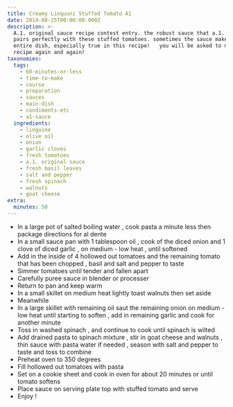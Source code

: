 ```yaml
---
title: Creamy Linquuni Stuffed Tomato A1
date: 2014-08-25T00:00:00.000Z
description: >-
  A.1. original sauce recipe contest entry. the robust sauce that a.1. makes,
  pairs perfectly with these stuffed tomatoes. sometimes the sauce makes the
  entire dish, especially true in this recipe!   you will be asked to make this
  recipe again and again!
taxonomies:
  tags:
    - 60-minutes-or-less
    - time-to-make
    - course
    - preparation
    - sauces
    - main-dish
    - condiments-etc
    - a1-sauce
  ingredients:
    - linguine
    - olive oil
    - onion
    - garlic cloves
    - fresh tomatoes
    - a.1. original sauce
    - fresh basil leaves
    - salt and pepper
    - fresh spinach
    - walnuts
    - goat cheese
extra:
  minutes: 50
---
```

 - In a large pot of salted boiling water , cook pasta a minute less then package directions for al dente
 - In a small sauce pan with 1 tablespoon oil , cook of the diced onion and 1 clove of diced garlic , on medium - low heat , until softened
 - Add in the inside of 4 hollowed out tomatoes and the remaining tomato that has been chopped , basil and salt and pepper to taste
 - Simmer tomatoes until tender and fallen apart
 - Carefully puree sauce in blender or processer
 - Return to pan and keep warm
 - In a small skillet on medium heat lightly toast walnuts then set aside
 - Meanwhile
 - In a large skillet with remaining oil saut the remaining onion on medium -low heat until starting to soften , add in remaining garlic and cook for another minute
 - Toss in washed spinach , and continue to cook until spinach is wilted
 - Add drained pasta to spinach mixture , stir in goat cheese and walnuts , thin sauce with pasta water if needed , season with salt and pepper to taste and toss to combine
 - Preheat oven to 350 degrees
 - Fill hollowed out tomatoes with pasta
 - Set on a cookie sheet and cook in oven for about 20 minutes or until tomato softens
 - Place sauce on serving plate top with stuffed tomato and serve
 - Enjoy !
